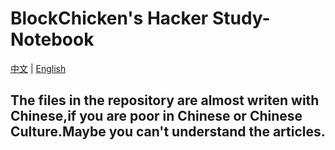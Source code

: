 # BlockChicken's Hacker Study-Notebook

[中文](https://github.com/AllenBlockChicken/黑客教程-从入门到入狱/README.md) | 
[English](https://github.com/AllenBlockChicken/黑客教程-从入门到入狱/README_en.md)

## The files in the repository are almost writen with Chinese,if you are poor in Chinese or Chinese Culture.Maybe you can't understand the articles.